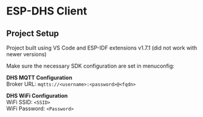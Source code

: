 # ESP-DHS Client

## Project Setup

Project built using VS Code and ESP-IDF extensions v1.7.1 (did not work with newer versions)

Make sure the necessary SDK configuration are set in menuconfig:  

**DHS MQTT Configuration**  
Broker URL: `mqtts://<username>:<password>@<fqdn>`  

**DHS WiFi Configuration**  
WiFi SSID: `<SSID>`  
WiFi Password: `<Password>`